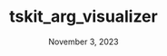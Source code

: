 ---
title: "tskit_arg_visualizer"
date: "November 3, 2023"
thumbnail: "/assets/projects/tskit_arg_visualizer/thumbnail.jpg"
links:
    - {name: "Github", icon: "fab fa-github", link: "https://github.com/kitchensjn/tskit_arg_visualizer"}
    - {name: "Website", icon: "fas fa-newspaper", link: "https://tskit.dev/news/20231103-tskit_arg_visualizer-0.0.1.html"}
short_desc: "Creating a package to interactively visualize ancestral recombination graphs using Python and D3.js."
---